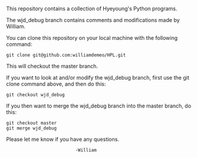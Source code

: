 This repository contains a collection of Hyeyoung's Python programs.

The wjd_debug branch contains comments and modifications made by William.

You can clone this repository on your local machine with the following command:

    git clone git@github.com:williamdemeo/HPL.git

This will checkout the master branch.  

If you want to look at and/or modify the wjd_debug branch, first use the git 
clone command above, and then do this:

    git checkout wjd_debug

If you then want to merge the wjd_debug branch into the master branch, do this:

    git checkout master
    git merge wjd_debug

Please let me know if you have any questions.  

                              -William
